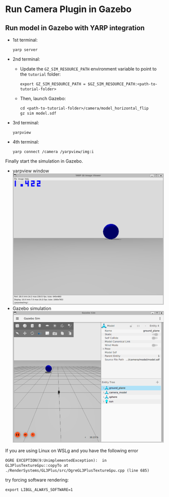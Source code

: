 # Run Camera Plugin in Gazebo

## Run model in Gazebo with YARP integration

- 1st terminal:
  ~~~
  yarp server
  ~~~
- 2nd terminal:
  - Update the `GZ_SIM_RESOURCE_PATH` environment variable to point to the `tutorial` folder:

    ~~~
    export GZ_SIM_RESOURCE_PATH = $GZ_SIM_RESOURCE_PATH:<path-to-tutorial-folder>
    ~~~

  - Then, launch Gazebo:

    ~~~
    cd <path-to-tutorial-folder>/camera/model_horizontal_flip
    gz sim model.sdf
    ~~~

- 3rd terminal:
  ~~~
  yarpview
  ~~~
- 4th terminal:
  ~~~
  yarp connect /camera /yarpview/img:i
  ~~~

Finally start the simulation in Gazebo.
- yarpview window
  ![yarpview window](imgs/yarpview_horizontal_flip.png "yarpview window")
- Gazebo simulation
  ![Gazebo simulation](imgs/simulation.png "Gazebo simulation")

If you are using Linux on WSLg and you have the following error
~~~
OGRE EXCEPTION(9:UnimplementedException):  in GL3PlusTextureGpu::copyTo at ./RenderSystems/GL3Plus/src/OgreGL3PlusTextureGpu.cpp (line 685)
~~~
try forcing software rendering:
~~~
export LIBGL_ALWAYS_SOFTWARE=1
~~~

